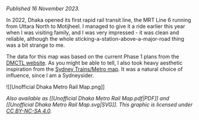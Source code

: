 *Published 16 November 2023.*

In 2022, Dhaka opened its first rapid rail transit line, the MRT Line 6 running from Uttara North to Motijheel. I managed to give it a ride earlier this year when I was visiting family, and I was very impressed - it was clean and reliable, although the whole sticking-a-station-above-a-major-road thing was a bit strange to me.

The data for this map was based on the current Phase 1 plans from the [DMCTL website](http://www.dmtcl.gov.bd/site/page/ccdc49ad-c632-4953-bbce-acfdad3e830d/At-a-Glance-Dhaka-Mass-Transit-Company-Limited). As you might be able to tell, I also took heavy aesthetic inspiration from the [Sydney Trains/Metro map](https://transportnsw.info/document/4746/sydney-rail-network-map-5-jan.pdf). It was a natural choice of influence, since I am a Sydneysider.

![[Unofficial Dhaka Metro Rail Map.png]]

*Also available as [[Unofficial Dhaka Metro Rail Map.pdf|PDF]] and [[Unofficial Dhaka Metro Rail Map.svg|SVG]].*
*This graphic is licensed under [CC BY-NC-SA 4.0](https://creativecommons.org/licenses/by-nc-sa/4.0/).*